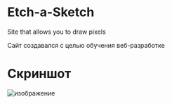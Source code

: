 # Etch-a-Sketch
Site that allows you to draw pixels

Сайт создавался с целью обучения веб-разработке

# Скриншот
![изображение](https://github.com/user-attachments/assets/76710594-78ae-40f7-9ed6-c4d4ea859882)

